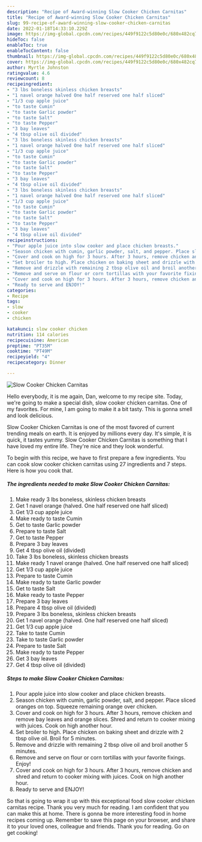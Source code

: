 ```yaml
---
description: "Recipe of Award-winning Slow Cooker Chicken Carnitas"
title: "Recipe of Award-winning Slow Cooker Chicken Carnitas"
slug: 99-recipe-of-award-winning-slow-cooker-chicken-carnitas
date: 2022-01-18T14:33:10.229Z
image: https://img-global.cpcdn.com/recipes/449f9122c5d80e0c/680x482cq70/slow-cooker-chicken-carnitas-recipe-main-photo.jpg
hideToc: false
enableToc: true
enableTocContent: false
thumbnail: https://img-global.cpcdn.com/recipes/449f9122c5d80e0c/680x482cq70/slow-cooker-chicken-carnitas-recipe-main-photo.jpg
cover: https://img-global.cpcdn.com/recipes/449f9122c5d80e0c/680x482cq70/slow-cooker-chicken-carnitas-recipe-main-photo.jpg
author: Myrtle Johnston
ratingvalue: 4.6
reviewcount: 8
recipeingredient:
- "3 lbs boneless skinless chicken breasts"
- "1 navel orange halved One half reserved one half sliced"
- "1/3 cup apple juice"
- "to taste Cumin"
- "to taste Garlic powder"
- "to taste Salt"
- "to taste Pepper"
- "3 bay leaves"
- "4 tbsp olive oil divided"
- "3 lbs boneless skinless chicken breasts"
- "1 navel orange halved One half reserved one half sliced"
- "1/3 cup apple juice"
- "to taste Cumin"
- "to taste Garlic powder"
- "to taste Salt"
- "to taste Pepper"
- "3 bay leaves"
- "4 tbsp olive oil divided"
- "3 lbs boneless skinless chicken breasts"
- "1 navel orange halved One half reserved one half sliced"
- "1/3 cup apple juice"
- "to taste Cumin"
- "to taste Garlic powder"
- "to taste Salt"
- "to taste Pepper"
- "3 bay leaves"
- "4 tbsp olive oil divided"
recipeinstructions:
- "Pour apple juice into slow cooker and place chicken breasts."
- "Season chicken with cumin, garlic powder, salt, and pepper. Place sliced oranges on top. Squeeze remaining orange over chicken."
- "Cover and cook on high for 3 hours. After 3 hours, remove chicken and remove bay leaves and orange slices. Shred and return to cooker mixing with juices. Cook on high another hour."
- "Set broiler to high. Place chicken on baking sheet and drizzle with 2 tbsp olive oil. Broil for 5 minutes."
- "Remove and drizzle with remaining 2 tbsp olive oil and broil another 5 minutes."
- "Remove and serve on flour or corn tortillas with your favorite fixings. Enjoy!"
- "Cover and cook on high for 3 hours. After 3 hours, remove chicken and shred and return to cooker mixing with juices. Cook on high another hour."
- "Ready to serve and ENJOY!"
categories:
- Recipe
tags:
- slow
- cooker
- chicken

katakunci: slow cooker chicken 
nutrition: 114 calories
recipecuisine: American
preptime: "PT35M"
cooktime: "PT49M"
recipeyield: "4"
recipecategory: Dinner

---
```



![Slow Cooker Chicken Carnitas](https://img-global.cpcdn.com/recipes/449f9122c5d80e0c/680x482cq70/slow-cooker-chicken-carnitas-recipe-main-photo.jpg)

Hello everybody, it is me again, Dan, welcome to my recipe site. Today, we're going to make a special dish, slow cooker chicken carnitas. One of my favorites. For mine, I am going to make it a bit tasty. This is gonna smell and look delicious.

Slow Cooker Chicken Carnitas is one of the most favored of current trending meals on earth. It is enjoyed by millions every day. It's simple, it is quick, it tastes yummy. Slow Cooker Chicken Carnitas is something that I have loved my entire life. They're nice and they look wonderful.




To begin with this recipe, we have to first prepare a few ingredients. You can cook slow cooker chicken carnitas using 27 ingredients and 7 steps. Here is how you cook that.

<!--inarticleads1-->

##### The ingredients needed to make Slow Cooker Chicken Carnitas:

1. Make ready 3 lbs boneless, skinless chicken breasts
1. Get 1 navel orange (halved. One half reserved one half sliced)
1. Get 1/3 cup apple juice
1. Make ready to taste Cumin
1. Get to taste Garlic powder
1. Prepare to taste Salt
1. Get to taste Pepper
1. Prepare 3 bay leaves
1. Get 4 tbsp olive oil (divided)
1. Take 3 lbs boneless, skinless chicken breasts
1. Make ready 1 navel orange (halved. One half reserved one half sliced)
1. Get 1/3 cup apple juice
1. Prepare to taste Cumin
1. Make ready to taste Garlic powder
1. Get to taste Salt
1. Make ready to taste Pepper
1. Prepare 3 bay leaves
1. Prepare 4 tbsp olive oil (divided)
1. Prepare 3 lbs boneless, skinless chicken breasts
1. Get 1 navel orange (halved. One half reserved one half sliced)
1. Get 1/3 cup apple juice
1. Take to taste Cumin
1. Take to taste Garlic powder
1. Prepare to taste Salt
1. Make ready to taste Pepper
1. Get 3 bay leaves
1. Get 4 tbsp olive oil (divided)




<!--inarticleads2-->

##### Steps to make Slow Cooker Chicken Carnitas:

1. Pour apple juice into slow cooker and place chicken breasts.
1. Season chicken with cumin, garlic powder, salt, and pepper. Place sliced oranges on top. Squeeze remaining orange over chicken.
1. Cover and cook on high for 3 hours. After 3 hours, remove chicken and remove bay leaves and orange slices. Shred and return to cooker mixing with juices. Cook on high another hour.
1. Set broiler to high. Place chicken on baking sheet and drizzle with 2 tbsp olive oil. Broil for 5 minutes.
1. Remove and drizzle with remaining 2 tbsp olive oil and broil another 5 minutes.
1. Remove and serve on flour or corn tortillas with your favorite fixings. Enjoy!
1. Cover and cook on high for 3 hours. After 3 hours, remove chicken and shred and return to cooker mixing with juices. Cook on high another hour.
1. Ready to serve and ENJOY!



So that is going to wrap it up with this exceptional food slow cooker chicken carnitas recipe. Thank you very much for reading. I am confident that you can make this at home. There is gonna be more interesting food in home recipes coming up. Remember to save this page on your browser, and share it to your loved ones, colleague and friends. Thank you for reading. Go on get cooking!
